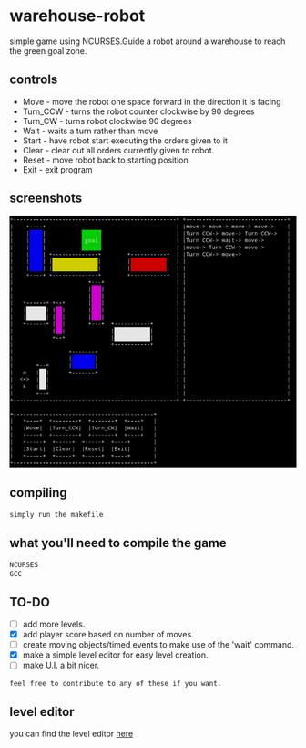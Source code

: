 # warehouse-robot
simple game using NCURSES.Guide a robot around a warehouse to reach the green goal zone.

## controls
  - Move - move the robot one space forward in the direction it is facing
  - Turn_CCW - turns the robot counter clockwise by 90 degrees
  - Turn_CW - turns robot clockwise 90 degrees
  - Wait - waits a turn rather than move
  - Start - have robot start executing the orders given to it
  - Clear - clear out all orders currently given to robot.
  - Reset - move robot back to starting position
  - Exit - exit program
  
## screenshots

 ![screenshot1](/screenshot/screenshot_1.png) 
    
  
## compiling
    simply run the makefile
    
 ## what you'll need to compile the game
    NCURSES
    GCC
   
 ## TO-DO
   - [ ] add more levels.
   - [x] add player score based on number of moves.
   - [ ] create moving objects/timed events to make use of the 'wait' command.
   - [x] make a simple level editor for easy level creation.
   - [ ] make U.I. a bit nicer.
    
    feel free to contribute to any of these if you want.
## level editor
  you can find the level editor [here](https://github.com/return5/warehouse-level-editor)
